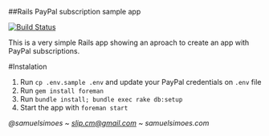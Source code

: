 ##Rails PayPal subscription sample app

[![Build Status](https://semaphoreapp.com/api/v1/projects/2c68eb02-dccd-4080-bef0-d68649b7d447/265905/badge.png)](https://semaphoreapp.com/samuelsimoes/rails-paypal-subscriptions-sample)

This is a very simple Rails app showing an aproach to create an app with PayPal subscriptions.

#Instalation

1. Run `cp .env.sample .env` and update your PayPal credentials on `.env` file
2. Run `gem install foreman`
3. Run `bundle install; bundle exec rake db:setup`
4. Start the app with `foreman start`

_@samuelsimoes ~ slip.cm@gmail.com ~ samuelsimoes.com_
